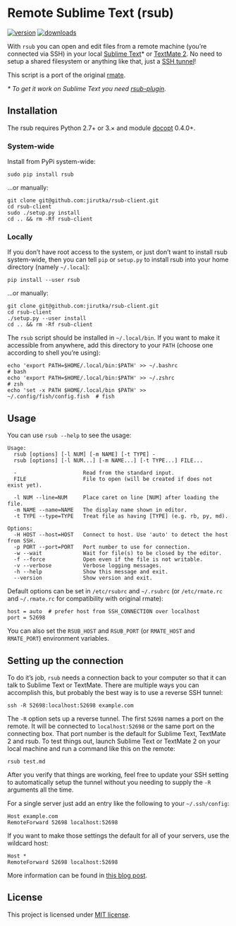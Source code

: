 Remote Sublime Text (rsub)
==========================
[![version](https://badge.fury.io/py/rsub-client.svg)](https://pypi.python.org/pypi/rsub-client)
[![downloads](https://pypip.in/d/rsub-client/badge.svg)](https://pypi.python.org/pypi/rsub-client)

With `rsub` you can open and edit files from a remote machine (you’re connected via SSH) in your
local [Sublime Text](http://www.sublimetext.com/)* or [TextMate 2](https://github.com/textmate/textmate).
No need to setup a shared filesystem or anything like that, just a
[SSH tunnel](#setting-up-the-connection)!

This script is a port of the original [rmate](https://github.com/textmate/rmate).

_* To get it work on Sublime Text you need [rsub-plugin](https://github.com/jirutka/rsub-plugin)._


## Installation

The rsub requires Python 2.7+ or 3.× and module [docopt](https://github.com/docopt/docopt) 0.4.0+.

### System-wide

Install from PyPi system-wide:

    sudo pip install rsub

…or manually:

    git clone git@github.com:jirutka/rsub-client.git
    cd rsub-client
    sudo ./setup.py install
    cd .. && rm -Rf rsub-client

### Locally

If you don’t have root access to the system, or just don’t want to install rsub system-wide, then
you can tell `pip` or `setup.py` to install rsub into your home directory (namely `~/.local`):

    pip install --user rsub

…or manually:

    git clone git@github.com:jirutka/rsub-client.git
    cd rsub-client
    ./setup.py --user install
    cd .. && rm -Rf rsub-client

The `rsub` script should be installed in `~/.local/bin`. If you want to make it accessible from
anywhere, add this directory to your `PATH` (choose one according to shell you’re using):

    echo 'export PATH=$HOME/.local/bin:$PATH' >> ~/.bashrc                   # bash
    echo 'export PATH=$HOME/.local/bin:$PATH' >> ~/.zshrc                    # zsh
    echo 'set -x PATH $HOME/.local/bin $PATH' >> ~/.config/fish/config.fish  # fish


## Usage

You can use `rsub --help` to see the usage:

    Usage:
      rsub [options] [-l NUM] [-m NAME] [-t TYPE] -
      rsub [options] [-l NUM...] [-m NAME...] [-t TYPE...] FILE...

      -                     Read from the standard input.
      FILE                  File to open (will be created if does not exist yet).

      -l NUM --line=NUM     Place caret on line [NUM] after loading the file.
      -m NAME --name=NAME   The display name shown in editor.
      -t TYPE --type=TYPE   Treat file as having [TYPE] (e.g. rb, py, md).

    Options:
      -H HOST --host=HOST   Connect to host. Use 'auto' to detect the host from SSH.
      -p PORT --port=PORT   Port number to use for connection.
      -w --wait             Wait for file(s) to be closed by the editor.
      -f --force            Open even if the file is not writable.
      -v --verbose          Verbose logging messages.
      -h --help             Show this message and exit.
      --version             Show version and exit.

Default options can be set in `/etc/rsubrc` and `~/.rsubrc` (or `/etc/rmate.rc` and `~/.rmate.rc`
for compatibility with original rmate):

    host = auto  # prefer host from SSH_CONNECTION over localhost
    port = 52698

You can also set the `RSUB_HOST` and `RSUB_PORT` (or `RMATE_HOST` and `RMATE_PORT`) environment
variables.


## Setting up the connection

To do it’s job, `rsub` needs a connection back to your computer so that it can talk to Sublime Text
or TextMate. There are multiple ways you can accomplish this, but probably the best way is to use a
reverse SSH tunnel:

    ssh -R 52698:localhost:52698 example.com

The `-R` option sets up a reverse tunnel. The first `52698` names a port on the remote. It will be
connected to `localhost:52698` or the same port on the connecting box. That port number is the
default for Sublime Text, TextMate 2 and rsub. To test things out, launch Sublime Text or
TextMate 2 on your local machine and run a command like this on the remote:

    rsub test.md

After you verify that things are working, feel free to update your SSH setting to automatically
setup the tunnel without you needing to supply the `-R` arguments all the time.

For a single server just add an entry like the following to your `~/.ssh/config`:

    Host example.com
    RemoteForward 52698 localhost:52698

If you want to make those settings the default for all of your servers, use the wildcard host:

    Host *
    RemoteForward 52698 localhost:52698

More information can be found in [this blog post](http://blog.macromates.com/2011/mate-and-rmate/).


## License

This project is licensed under [MIT license](http://opensource.org/licenses/MIT).
